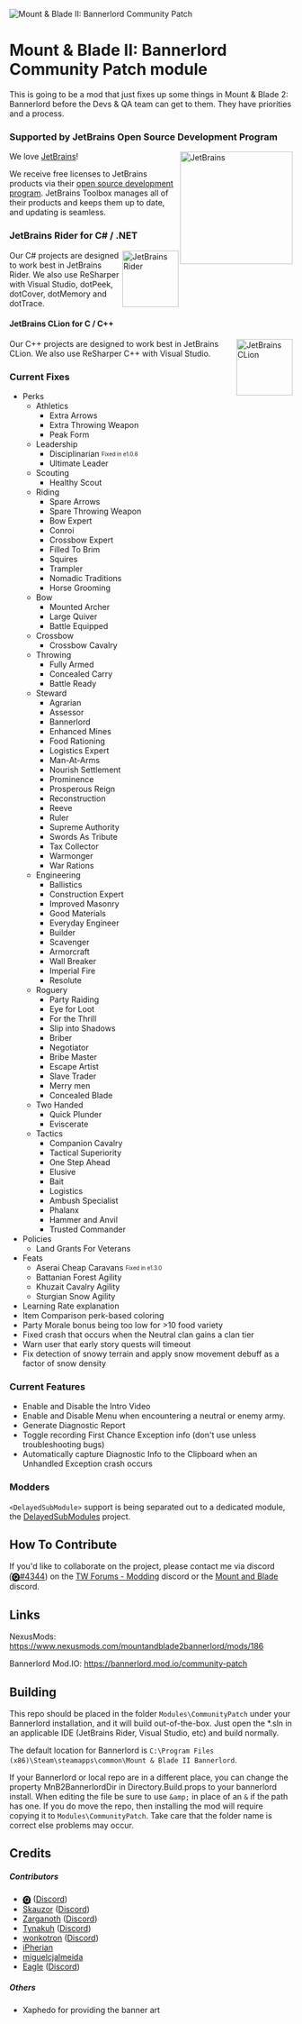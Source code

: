 ![Mount & Blade II: Bannerlord Community Patch](https://staticdelivery.nexusmods.com/mods/3174/images/headers/186_1586119060.png)

# Mount & Blade II: Bannerlord Community Patch module
This is going to be a mod that just fixes up some things in Mount &amp; Blade 2: Bannerlord before the Devs &amp; QA team can get to them. They have priorities and a process.

### Supported by JetBrains Open Source Development Program

[<img align="right" loading="eager" decoding="async" referrerpolicy="no-referrer" width="200" alt="JetBrains" src="https://github.com/Tyler-IN/MnB2-Bannerlord-CommunityPatch/raw/dev/tools/jetbrains.svg?sanitize=true" />][1]

We love [JetBrains][1]!

We receive free licenses to JetBrains products via their [open source development program][2].
JetBrains Toolbox manages all of their products and keeps them up to date, and updating is seamless.

### JetBrains Rider for C# / .NET

[<img align="right" loading="lazy" decoding="async" referrerpolicy="no-referrer" width="100" alt="JetBrains Rider" title="JetBrains Rider" src="https://github.com/Tyler-IN/MnB2-Bannerlord-CommunityPatch/raw/dev/tools/rider.svg?sanitize=true" />][3]

Our C# projects are designed to work best in JetBrains Rider.
We also use ReSharper with Visual Studio, dotPeek, dotCover, dotMemory and dotTrace.

#### JetBrains CLion for C / C++

[<img align="right" loading="lazy" decoding="async" referrerpolicy="no-referrer" width="100" alt="JetBrains CLion" title="JetBrains CLion" src="https://github.com/Tyler-IN/MnB2-Bannerlord-CommunityPatch/raw/dev/tools/clion.svg?sanitize=true" />][4]

Our C++ projects are designed to work best in JetBrains CLion.
We also use ReSharper C++ with Visual Studio.

### Current Fixes

* Perks
  * Athletics
    * Extra Arrows
    * Extra Throwing Weapon
    * Peak Form
  * Leadership
    * Disciplinarian <sub><sup>Fixed in e1.0.6</sup></sub>
    * Ultimate Leader
  * Scouting
    * Healthy Scout
  * Riding
    * Spare Arrows
    * Spare Throwing Weapon
    * Bow Expert
    * Conroi
    * Crossbow Expert
    * Filled To Brim
    * Squires
    * Trampler
    * Nomadic Traditions
    * Horse Grooming
  * Bow
    * Mounted Archer
    * Large Quiver
    * Battle Equipped
  * Crossbow
    * Crossbow Cavalry
  * Throwing
    * Fully Armed
    * Concealed Carry
    * Battle Ready
  * Steward
    * Agrarian
    * Assessor
    * Bannerlord
    * Enhanced Mines
    * Food Rationing
    * Logistics Expert
    * Man-At-Arms
    * Nourish Settlement
    * Prominence
    * Prosperous Reign
    * Reconstruction
    * Reeve
    * Ruler
    * Supreme Authority
    * Swords As Tribute
    * Tax Collector
    * Warmonger
    * War Rations
  * Engineering
    * Ballistics
    * Construction Expert
    * Improved Masonry
    * Good Materials
    * Everyday Engineer
    * Builder
    * Scavenger
    * Armorcraft
    * Wall Breaker
    * Imperial Fire
    * Resolute
  * Roguery
    * Party Raiding
    * Eye for Loot
    * For the Thrill
    * Slip into Shadows
    * Briber
    * Negotiator
    * Bribe Master
    * Escape Artist
    * Slave Trader
    * Merry men
    * Concealed Blade
  * Two Handed
    * Quick Plunder
    * Eviscerate
  * Tactics
    * Companion Cavalry
    * Tactical Superiority
    * One Step Ahead
    * Elusive
    * Bait
    * Logistics
    * Ambush Specialist
    * Phalanx
    * Hammer and Anvil
    * Trusted Commander
* Policies
  * Land Grants For Veterans
* Feats
  * Aserai Cheap Caravans <sub><sup>Fixed in e1.3.0</sup></sub>
  * Battanian Forest Agility
  * Khuzait Cavalry Agility
  * Sturgian Snow Agility
* Learning Rate explanation
* Item Comparison perk-based coloring
* Party Morale bonus being too low for >10 food variety
* Fixed crash that occurs when the Neutral clan gains a clan tier 
* Warn user that early story quests will timeout
* Fix detection of snowy terrain and apply snow movement debuff as a factor of snow density

### Current Features
* Enable and Disable the Intro Video
* Enable and Disable Menu when encountering a neutral or enemy army.
* Generate Diagnostic Report
* Toggle recording First Chance Exception info (don't use unless troubleshooting bugs)
* Automatically capture Diagnostic Info to the Clipboard when an Unhandled Exception crash occurs


### Modders
`<DelayedSubModule>` support is being separated out to a dedicated module, the [DelayedSubModules](https://github.com/Tyler-IN/MnB2-Bannerlord-DelayedSubModules) project.

## How To Contribute

If you'd like to collaborate on the project, please contact me via discord (̑[🅠#4344](https://discordapp.com/users/475636674076868618)) on the [TW Forums - Modding](https://discord.gg/5fBVT8j) discord or the [Mount and Blade](https://discordapp.com/invite/mountandblade) discord.

## Links

NexusMods: https://www.nexusmods.com/mountandblade2bannerlord/mods/186

Bannerlord Mod.IO: https://bannerlord.mod.io/community-patch

## Building

This repo should be placed in the folder `Modules\CommunityPatch` under your Bannerlord installation, and it will build out-of-the-box. Just open the \*.sln in an applicable IDE (JetBrains Rider, Visual Studio, etc) and build normally.

The default location for Bannerlord is `C:\Program Files (x86)\Steam\steamapps\common\Mount & Blade II Bannerlord`.

If your Bannerlord or local repo are in a different place, you can change the property MnB2BannerlordDir in Directory.Build.props to your bannerlord install. When editing the file be sure to use `&amp;` in place of an `&` if the path has one. If you do move the repo, then installing the mod will require copying it to `Modules\CommunityPatch`. Take care that the folder name is correct else problems may occur.

## Credits
##### Contributors
* [🅠](https://www.nexusmods.com/users/958353) ([Discord](https://discordapp.com/users/475636674076868618))
* [Skauzor](https://www.nexusmods.com/users/3289432) ([Discord](https://discordapp.com/users/123778041934643203))
* [Zarganoth](https://www.nexusmods.com/users/6940484) ([Discord](https://discordapp.com/users/298985985843396618))
* [Tynakuh](https://www.nexusmods.com/users/51824126) ([Discord](https://discordapp.com/users/178209384852094976))
* [wonkotron](https://www.nexusmods.com/users/87193583) ([Discord](https://discordapp.com/users/171467525660344320))
* [iPherian](https://www.nexusmods.com/users/86335488)
* [miguelcjalmeida](https://github.com/miguelcjalmeida)
* [Eagle](https://github.com/JoeFwd) ([Discord](https://discordapp.com/users/242802595347955715))

##### Others
* Xaphedo for providing the banner art

[1]: https://www.jetbrains.com/?from=Mount%20%26%20Blade%20II%3A%20Bannerlord%20Community%20Patch
[2]: https://www.jetbrains.com/community/opensource/?from=Mount%20%26%20Blade%20II%3A%20Bannerlord%20Community%20Patch
[3]: https://www.jetbrains.com/rider/?from=Mount%20%26%20Blade%20II%3A%20Bannerlord%20Community%20Patch
[4]: https://www.jetbrains.com/clion/?from=Mount%20%26%20Blade%20II%3A%20Bannerlord%20Community%20Patch